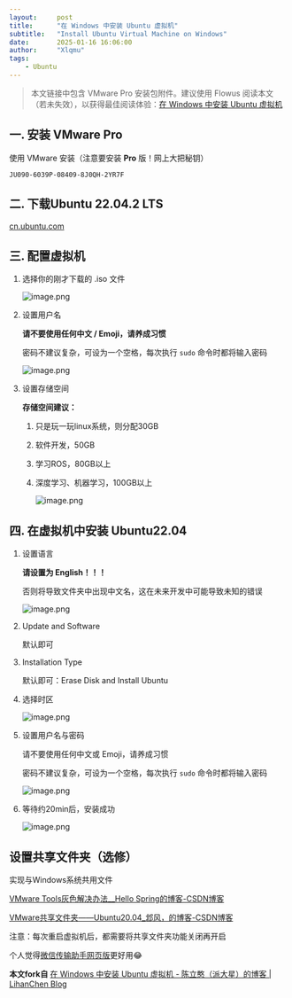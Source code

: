 ```yaml
---
layout:     post
title:      "在 Windows 中安装 Ubuntu 虚拟机"
subtitle:   "Install Ubuntu Virtual Machine on Windows"
date:       2025-01-16 16:06:00
author:     "Xlqmu"
tags:
    - Ubuntu
---
```


> 本文链接中包含 VMware Pro 安装包附件。建议使用 Flowus 阅读本文（若未失效），以获得最佳阅读体验：[在 Windows 中安装 Ubuntu 虚拟机](https://flowus.cn/lihanchen/share/80e13e07-81d7-4e30-8a3c-dd88b98e9321?code=4PP1RS)

## 一. 安装 VMware Pro

使用 VMware 安装（注意要安装 **Pro** 版！网上大把秘钥）

```
JU090-6039P-08409-8J0QH-2YR7F
```

## 二. 下载Ubuntu 22.04.2 LTS

[cn.ubuntu.com](https://cn.ubuntu.com/download/desktop)

## 三. 配置虚拟机

1. 选择你的刚才下载的 .iso 文件
   
    ![image.png](/img/in-post/About_Ubuntu/Install-Ubuntu-Virtual-Machine-on-Windows/image.png)

2. 设置用户名
   
    **请不要使用任何中文 / Emoji，请养成习惯**
   
    密码不建议复杂，可设为一个空格，每次执行 `sudo` 命令时都将输入密码
   
    ![image.png](/img/in-post/About_Ubuntu/Install-Ubuntu-Virtual-Machine-on-Windows/image1.png)

3. 设置存储空间
   
    **存储空间建议：**
   
   1. 只是玩一玩linux系统，则分配30GB
   
   2. 软件开发，50GB
   
   3. 学习ROS，80GB以上
   
   4. 深度学习、机器学习，100GB以上
      
      ![image.png](/img/in-post/About_Ubuntu/Install-Ubuntu-Virtual-Machine-on-Windows/image2.png)

## 四. 在虚拟机中安装 Ubuntu22.04

1. 设置语言
   
    **请设置为 English！！！**
   
    否则将导致文件夹中出现中文名，这在未来开发中可能导致未知的错误
   
    ![image.png](/img/in-post/About_Ubuntu/Install-Ubuntu-Virtual-Machine-on-Windows/image3.png)

2. Update and Software
   
    默认即可

3. Installation Type
   
    默认即可：Erase Disk and Install Ubuntu

4. 选择时区
   
    ![image.png](/img/in-post/About_Ubuntu/Install-Ubuntu-Virtual-Machine-on-Windows/image4.png)

5. 设置用户名与密码
   
    请不要使用任何中文或 Emoji，请养成习惯 
   
    密码不建议复杂，可设为一个空格，每次执行 `sudo` 命令时都将输入密码
   
    ![image.png](/img/in-post/About_Ubuntu/Install-Ubuntu-Virtual-Machine-on-Windows/image5.png)

6. 等待约20min后，安装成功
   
    ![image.png](/img/in-post/About_Ubuntu/Install-Ubuntu-Virtual-Machine-on-Windows/image6.png)

## 设置共享文件夹（选修）

实现与Windows系统共用文件

[VMware Tools灰色解决办法__Hello Spring的博客-CSDN博客](https://blog.csdn.net/wct3344142/article/details/105581607)

[VMware共享文件夹——Ubuntu20.04_邶风，的博客-CSDN博客](https://blog.csdn.net/weixin_44126785/article/details/120585921?ops_request_misc=%257B%2522request%255Fid%2522%253A%2522168001265516782425144364%2522%252C%2522scm%2522%253A%252220140713.130102334..%2522%257D&request_id=168001265516782425144364&biz_id=0&utm_medium=distribute.pc_search_result.none-task-blog-2~all~top_positive~default-1-120585921-null-null.142)

注意：每次重启虚拟机后，都需要将共享文件夹功能关闭再开启

个人觉得[微信传输助手网页版](https://filehelper.weixin.qq.com/)更好用😂



**本文fork自** [在 Windows 中安装 Ubuntu 虚拟机 - 陈立憨（派大星）的博客 | LihanChen Blog](https://lihanchen2004.github.io/2024/05/01/Install-Ubuntu-Virtual-Machine-on-Windows/)